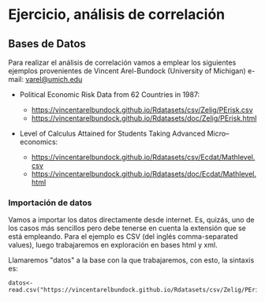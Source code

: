 # Ejercicio, análisis de correlación

## Bases de Datos
Para realizar el análisis de correlación vamos a emplear los siguientes ejemplos provenientes de Vincent Arel-Bundock (University of Michigan) e-mail: varel@umich.edu

+ Political Economic Risk Data from 62 Countries in 1987:
	+ https://vincentarelbundock.github.io/Rdatasets/csv/Zelig/PErisk.csv
	+ https://vincentarelbundock.github.io/Rdatasets/doc/Zelig/PErisk.html
  
+ Level of Calculus Attained for Students Taking Advanced Micro–economics:
	+ https://vincentarelbundock.github.io/Rdatasets/csv/Ecdat/Mathlevel.csv
	+ https://vincentarelbundock.github.io/Rdatasets/doc/Ecdat/Mathlevel.html
	
### Importación de datos
Vamos a importar los datos directamente desde internet. Es, quizás, uno de los casos más sencillos pero debe tenerse en cuenta la extensión que se está empleando. Para el ejemplo es CSV  (del inglés comma-separated values), luego trabajaremos en exploración en bases html y xml.

Llamaremos "datos" a la base con la que trabajaremos, con esto, la sintaxis es:

```{r}
datos<-read.csv("https://vincentarelbundock.github.io/Rdatasets/csv/Zelig/PErisk.csv")
```
